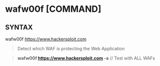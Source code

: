 # wafw00f [COMMAND]

## SYNTAX

 wafw00f https://www.hackersploit.com
> Detect which WAF is protecting the Web Application

> **wafw00f https://www.hackersploit.com -a** 	// Test with ALL WAFs